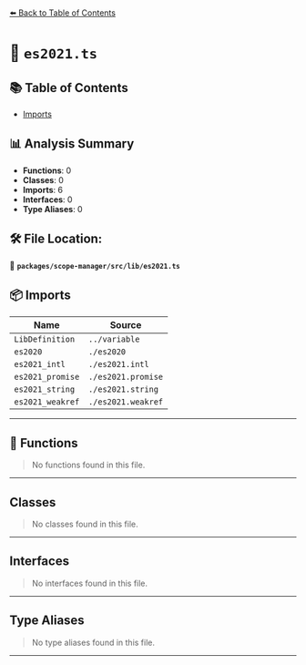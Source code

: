 [⬅️ Back to Table of Contents](../../../../index.md)

# 📄 `es2021.ts`

## 📚 Table of Contents

- [Imports](#imports)

## 📊 Analysis Summary

- **Functions**: 0
- **Classes**: 0
- **Imports**: 6
- **Interfaces**: 0
- **Type Aliases**: 0

## 🛠️ File Location:
📂 **`packages/scope-manager/src/lib/es2021.ts`**

## 📦 Imports

| Name | Source |
|------|--------|
| `LibDefinition` | `../variable` |
| `es2020` | `./es2020` |
| `es2021_intl` | `./es2021.intl` |
| `es2021_promise` | `./es2021.promise` |
| `es2021_string` | `./es2021.string` |
| `es2021_weakref` | `./es2021.weakref` |


---

## 🔧 Functions

> No functions found in this file.


---

## Classes

> No classes found in this file.


---

## Interfaces

> No interfaces found in this file.


---

## Type Aliases

> No type aliases found in this file.


---